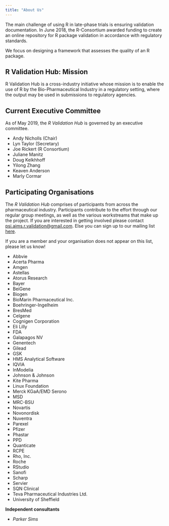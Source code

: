 ```yaml
---
title: "About Us"
---
```


The main challenge of using R in late-phase trials is ensuring validation documentation. In June 2018, the R-Consortium awarded funding to create an online repository for R package validation in accordance with regulatory standards.

We focus on designing a framework that assesses the quality of an R package.

## R Validation Hub: Mission 

R Validation Hub is a cross-industry initiative whose mission is to enable the use of R by the Bio-Pharmaceutical Industry in a regulatory setting, where the output may be used in submissions to regulatory agencies.

## Current Executive Committee

As of May 2019, the *R Validation Hub* is governed by an executive committee. 

* Andy Nicholls (Chair)
* Lyn Taylor (Secretary)
* Joe Rickert (R Consortium)
* Juliane Manitz
* Doug Kelkhhoff
* Yilong Zhang 
* Keaven Anderson 
* Marly Cormar


## Participating Organisations

The *R Validation Hub* comprises of participants from across the pharmaceutical industry.  Participants contribute to the effort through our regular group meetings, as well as the various workstreams that make up the project.  If you are interested in getting involved please contact <psi.aims.r.validation@gmail.com>.  Else you can sign up to our mailing list [here](https://lists.r-consortium.org/g/RConsortium-Validation-Hub/).

If you are a member and your organisation does not appear on this list, please let us know!

* Abbvie 
* Acerta Pharma 
* Amgen 
* Astellas 
* Atorus Research
* Bayer 
* BeiGene 
* Biogen
* BioMarin Pharmaceutical Inc. 
* Boehringer-Ingelheim 
* BresMed  
* Celgene 
* Cognigen Corporation 
* Eli Lilly 
* FDA 
* Galapagos NV 
* Genentech 
* Gilead 
* GSK 
* HMS Analytical Software 
* IQVIA 
* InModelia 
* Johnson & Johnson 
* Kite Pharma 
* Linux Foundation 
* Merck KGaA/EMD Serono
* MSD 
* MRC-BSU
* Novartis 
* Novonordisk 
* Nuventra 
* Parexel
* Pfizer 
* Phastar 
* PPD
* Quanticate 
* RCPE 
* Rho, Inc. 
* Roche 
* RStudio
* Sanofi 
* Scharp
* Servier
* SQN Clinical 
* Teva Pharmaceutical Industries Ltd. 
* University of Sheffield 

**Independent consultants**

* *Parker Sims*

